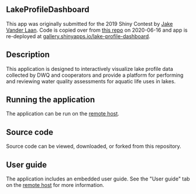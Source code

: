 ## LakeProfileDashboard

This app was originally submitted for the 2019 Shiny Contest by [Jake Vander Laan](https://github.com/jakevl). Code is copied over from [this repo](https://github.com/utah-dwq/LakeProfileDashboard) on 2020-06-16 and app is re-deployed at [gallery.shinyapps.io/lake-profile-dashboard](https://gallery.shinyapps.io/lake-profile-dashboard/). 

## Description

This application is designed to interactively visualize lake profile data collected by DWQ and cooperators and provide a platform for performing and reviewing water quality assessments for aquatic life uses in lakes.

## Running the application

The application can be run on the [remote host](https://udwq.shinyapps.io/lakeprofiledashboard/).

## Source code

Source code can be viewed, downloaded, or forked from this repository.  

## User guide

The application includes an embedded user guide. See the "User guide" tab on the [remote host](https://udwq.shinyapps.io/lakeprofiledashboard/) for more information.
